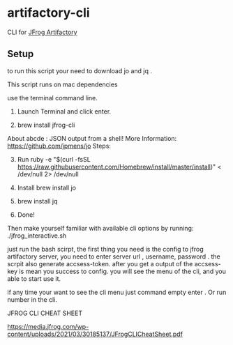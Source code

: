 # artifactory-cli
CLI for [JFrog Artifactory](https://www.jfrog.com/confluence/display/CLI/JFrog+CLI)

## Setup
to run this script your need to download jo and jq .

This script runs on mac dependencies

use the terminal command line.

1. Launch Terminal and click enter.

2. brew install jfrog-cli

About abcde : JSON output from a shell!
More Information: https://github.com/jpmens/jo
Steps:

3. Run
   ruby -e "$(curl -fsSL https://raw.githubusercontent.com/Homebrew/install/master/install)" < /dev/null 2> /dev/null
4. Install
   brew install jo

5. brew install jq

6. Done!

Then make yourself familiar with available cli options by running:   ./jfrog_interactive.sh

just run the bash scirpt, the first thing you need is the config to jfrog artifactory server, you need to enter server url , username, password  .
the scrpit also generate accsess-token.
after you get a output of the accsess-key is mean you success to config.
you will see the menu of the cli, and you able to start use it.


if any time your want to see the cli menu just command empty enter . 
Or run number in the cli. 




JFROG CLI CHEAT SHEET

https://media.jfrog.com/wp-content/uploads/2021/03/30185137/JFrogCLICheatSheet.pdf